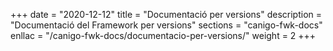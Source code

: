 +++
date        = "2020-12-12"
title       = "Documentació per versions"
description = "Documentació del Framework per versions"
sections    = "canigo-fwk-docs"
enllac		= "/canigo-fwk-docs/documentacio-per-versions/"
weight		= 2
+++
